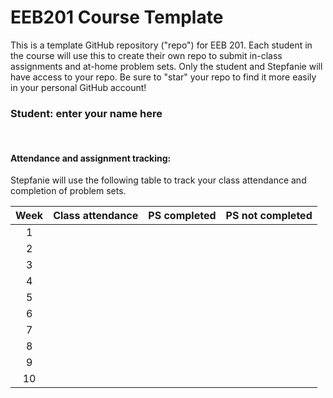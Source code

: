 # EEB201 Course Template

This is a template GitHub repository ("repo") for EEB 201. Each student in the course will use this to create their own repo to submit in-class assignments and at-home problem sets. Only the student and Stepfanie will have access to your repo. Be sure to "star" your repo to find it more easily in your personal GitHub account!

### Student: enter your name here

<br>

#### Attendance and assignment tracking:

Stepfanie will use the following table to track your class attendance and completion of problem sets. 

Week  |  Class attendance |  PS completed  | PS not completed |
| :--: | :--: |:--: | :--:|
1  |     |    |    |  
2  |     |    |    |  
3  |     |    |    |  
4  |     |    |    |  
5  |     |    |    |  
6  |     |    |    |  
7  |     |    |    |  
8  |     |    |    |  
9  |     |    |    |  
10  |     |    |    |  
